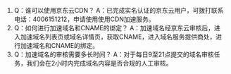 1. Q：谁可以使用京东云CDN？
   A：已完成实名认证的京东云用户，可拨打联系电话：4006151212，申请使用使用CDN加速服务。
2. Q：如何进行加速域名和CNAME的绑定？
   A：加速域名经京东云审核后，进入加速域名列表页或域名详情页，获取CNAME，进入域名服务提供商处，进行加速域名和CNAME的绑定。
3. Q：加速域名的审核需要多长时间？
   A：对于每日9至21点提交的域名审核任务，我们会在2小时内完成域名内容是否合规的人工审核。